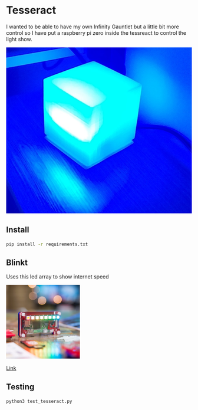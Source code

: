 # Tesseract

I wanted to be able to have my own Infinity Gauntlet but a little bit more control so I have put a raspberry pi zero inside the tessreact to control the light show.

![Tesseract](/static/Tesseract.jpg)

## Install

```bash
pip install -r requirements.txt
```

## Blinkt

Uses this led array to show internet speed

<img src="blinkt.png" alt="drawiPimoroni Blinkt" width="200"/>

[Link](https://shop.pimoroni.com/products/blinkt?variant=22408658695)


## Testing

`python3 test_tesseract.py`
